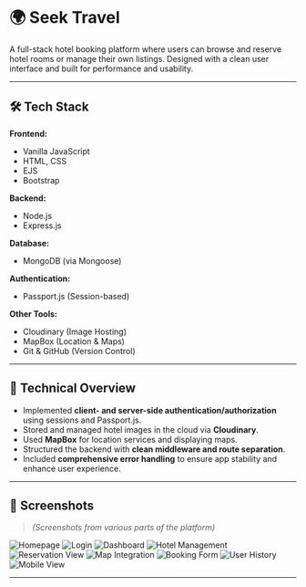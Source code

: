 # 🌍 Seek Travel

A full-stack hotel booking platform where users can browse and reserve hotel rooms or manage their own listings. Designed with a clean user interface and built for performance and usability.

---

## 🛠️ Tech Stack

**Frontend:**  
- Vanilla JavaScript  
- HTML, CSS  
- EJS  
- Bootstrap  

**Backend:**  
- Node.js  
- Express.js  

**Database:**  
- MongoDB (via Mongoose)

**Authentication:**  
- Passport.js (Session-based)

**Other Tools:**  
- Cloudinary (Image Hosting)  
- MapBox (Location & Maps)  
- Git & GitHub (Version Control)

---

## 🔧 Technical Overview

- Implemented **client- and server-side authentication/authorization** using sessions and Passport.js.
- Stored and managed hotel images in the cloud via **Cloudinary**.
- Used **MapBox** for location services and displaying maps.
- Structured the backend with **clean middleware and route separation**.
- Included **comprehensive error handling** to ensure app stability and enhance user experience.

---

## 📸 Screenshots

> *(Screenshots from various parts of the platform)*

![Homepage](https://github.com/user-attachments/assets/1c382f27-d806-4f30-852e-09dfd175053a)
![Login](https://github.com/user-attachments/assets/98ae6e3b-2a03-4a24-ac50-74a4340afbb9)
![Dashboard](https://github.com/user-attachments/assets/17172b83-6d79-41e3-aa20-0d704e277beb)
![Hotel Management](https://github.com/user-attachments/assets/e39e587c-29d7-47ae-82fd-12c7cd813fb5)
![Reservation View](https://github.com/user-attachments/assets/c7cd6763-9ca8-4e48-a8f5-beaecd89fe5c)
![Map Integration](https://github.com/user-attachments/assets/e828d2b7-6014-4bd1-a453-d983a6b30df2)
![Booking Form](https://github.com/user-attachments/assets/b4b58013-d967-41ca-a958-3b4419411288)
![User History](https://github.com/user-attachments/assets/221a085b-2570-435e-b73a-77f37f3c995a)
![Mobile View](https://github.com/user-attachments/assets/2465650f-a36b-4923-a972-d5a8ef99121e)

---
